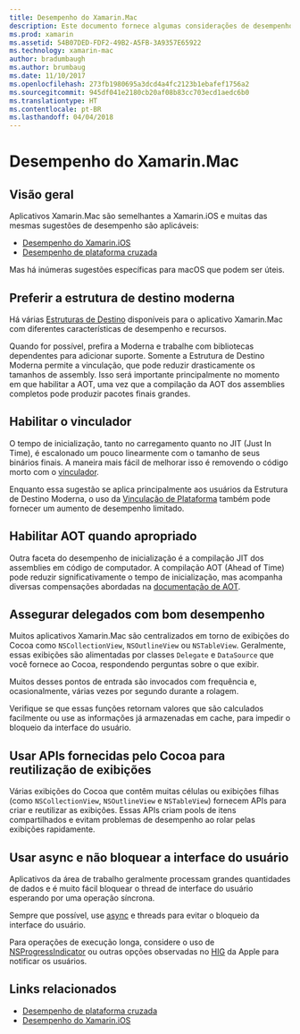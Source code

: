 ```yaml
---
title: Desempenho do Xamarin.Mac
description: Este documento fornece algumas considerações de desempenho para aplicativos Xamarin.Mac.
ms.prod: xamarin
ms.assetid: 54B07DED-FDF2-49B2-A5FB-3A9357E65922
ms.technology: xamarin-mac
author: bradumbaugh
ms.author: brumbaug
ms.date: 11/10/2017
ms.openlocfilehash: 273fb1980695a3dcd4a4fc2123b1ebafef1756a2
ms.sourcegitcommit: 945df041e2180cb20af08b83cc703ecd1aedc6b0
ms.translationtype: HT
ms.contentlocale: pt-BR
ms.lasthandoff: 04/04/2018
---
```

# <a name="xamarinmac-performance"></a>Desempenho do Xamarin.Mac

## <a name="overview"></a>Visão geral

Aplicativos Xamarin.Mac são semelhantes a Xamarin.iOS e muitas das mesmas sugestões de desempenho são aplicáveis:

- [Desempenho do Xamarin.iOS](~/ios/deploy-test/performance.md)
- [Desempenho de plataforma cruzada](~/cross-platform/deploy-test/memory-perf-best-practices.md)

Mas há inúmeras sugestões específicas para macOS que podem ser úteis.

## <a name="prefer-modern-target-framework"></a>Preferir a estrutura de destino moderna

Há várias [Estruturas de Destino](~/mac/platform/target-framework.md) disponíveis para o aplicativo Xamarin.Mac com diferentes características de desempenho e recursos.

Quando for possível, prefira a Moderna e trabalhe com bibliotecas dependentes para adicionar suporte. Somente a Estrutura de Destino Moderna permite a vinculação, que pode reduzir drasticamente os tamanhos de assembly. Isso será importante principalmente no momento em que habilitar a AOT, uma vez que a compilação da AOT dos assemblies completos pode produzir pacotes finais grandes.

## <a name="enable-the-linker"></a>Habilitar o vinculador

O tempo de inicialização, tanto no carregamento quanto no JIT (Just In Time), é escalonado um pouco linearmente com o tamanho de seus binários finais. A maneira mais fácil de melhorar isso é removendo o código morto com o [vinculador](~/mac/deploy-test/linker.md).

Enquanto essa sugestão se aplica principalmente aos usuários da Estrutura de Destino Moderna, o uso da [Vinculação de Plataforma](~/mac/deploy-test/linker.md) também pode fornecer um aumento de desempenho limitado.

## <a name="enable-aot-when-appropriate"></a>Habilitar AOT quando apropriado

Outra faceta do desempenho de inicialização é a compilação JIT dos assemblies em código de computador. A compilação AOT (Ahead of Time) pode reduzir significativamente o tempo de inicialização, mas acompanha diversas compensações abordadas na [documentação de AOT](~/mac/internals/aot.md).

## <a name="ensure-performant-delegates"></a>Assegurar delegados com bom desempenho

Muitos aplicativos Xamarin.Mac são centralizados em torno de exibições do Cocoa como `NSCollectionView`, `NSOutlineView` ou `NSTableView`. Geralmente, essas exibições são alimentadas por classes `Delegate` e `DataSource` que você fornece ao Cocoa, respondendo perguntas sobre o que exibir.

Muitos desses pontos de entrada são invocados com frequência e, ocasionalmente, várias vezes por segundo durante a rolagem.

Verifique se que essas funções retornam valores que são calculados facilmente ou use as informações já armazenadas em cache, para impedir o bloqueio da interface do usuário.

## <a name="use-cocoa-provided-apis-for-reusing-views"></a>Usar APIs fornecidas pelo Cocoa para reutilização de exibições

Várias exibições do Cocoa que contêm muitas células ou exibições filhas (como `NSCollectionView`, `NSOutlineView` e `NSTableView`) fornecem APIs para criar e reutilizar as exibições. Essas APIs criam pools de itens compartilhados e evitam problemas de desempenho ao rolar pelas exibições rapidamente.

## <a name="use-async-and-do-not-block-the-ui"></a>Usar async e não bloquear a interface do usuário

Aplicativos da área de trabalho geralmente processam grandes quantidades de dados e é muito fácil bloquear o thread de interface do usuário esperando por uma operação síncrona.

Sempre que possível, use [async](~/cross-platform/platform/async.md) e threads para evitar o bloqueio da interface do usuário.

Para operações de execução longa, considere o uso de [NSProgressIndicator](https://developer.xamarin.com/samples/mac/ProgressBarExample/) ou outras opções observadas no [HIG](https://developer.apple.com/macos/human-interface-guidelines/indicators/progress-indicators/) da Apple para notificar os usuários.


## <a name="related-links"></a>Links relacionados

- [Desempenho de plataforma cruzada](~/cross-platform/deploy-test/memory-perf-best-practices.md)
- [Desempenho do Xamarin.iOS](~/ios/deploy-test/performance.md)
